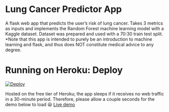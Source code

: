 # Lung Cancer Predictor App
A flask web app that predicts the user’s risk of lung cancer. Takes 3 metrics as inputs and implements the Random Forest machine learning model with a Kaggle dataset. Dataset was prepared and used with a 70:30 train test split. 
*Note that this app is intended to purely be an introduction to machine learning and flask, and thus does NOT constitute medical advice to any degree.

# Running on Heroku: Deploy
[![Deploy](https://www.herokucdn.com/deploy/button.svg)](https://heroku.com/deploy)

Hosted on the free tier of Heroku; the app sleeps if it receives no web traffic in a 30-minute period. Therefore, please allow a couple seconds for the demo below to load 😃
[Live demo](https://lung-cancer-predictor.herokuapp.com/)
